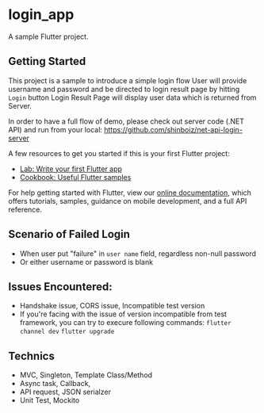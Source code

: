 # login_app

A sample Flutter project.

## Getting Started

This project is a sample to introduce a simple login flow
User will provide username and password and be directed to login result page by hitting `Login` button
Login Result Page will display user data which is returned from Server.

In order to have a full flow of demo, please check out server code (.NET API) and run from your local:
https://github.com/shinboiz/net-api-login-server

A few resources to get you started if this is your first Flutter project:

- [Lab: Write your first Flutter app](https://flutter.dev/docs/get-started/codelab)
- [Cookbook: Useful Flutter samples](https://flutter.dev/docs/cookbook)

For help getting started with Flutter, view our
[online documentation](https://flutter.dev/docs), which offers tutorials,
samples, guidance on mobile development, and a full API reference.

## Scenario of Failed Login
- When user put "failure" in `user name` field, regardless non-null password
- Or either username or password is blank

## Issues Encountered:
- Handshake issue, CORS issue, Incompatible test version
- If you're facing with the issue of version incompatible from test framework, you can try to execure following commands:
    `flutter channel dev`
    `flutter upgrade`

## Technics
- MVC, Singleton, Template Class/Method
- Async task, Callback,
- API request, JSON serialzer
- Unit Test, Mockito